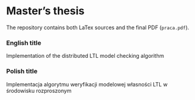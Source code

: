 # Master’s thesis

The repository contains both LaTex sources and the final PDF (`praca.pdf`).


### English title
Implementation of the distributed LTL model checking algorithm

### Polish title
Implementacja algorytmu weryfikacji modelowej własności LTL w środowisku rozproszonym
